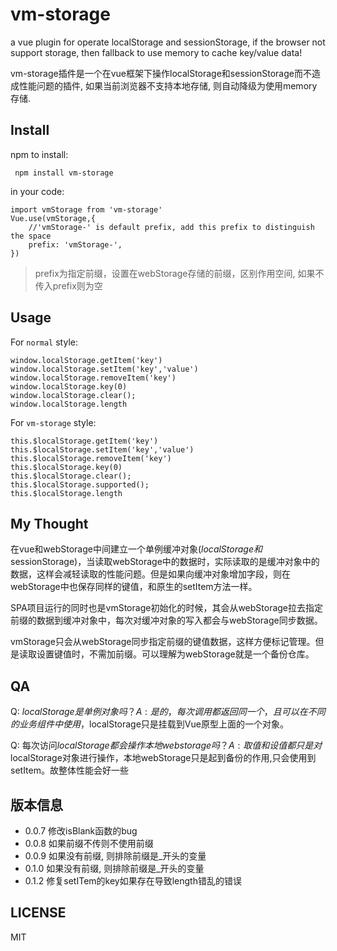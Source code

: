 # vm-storage

a vue plugin for operate localStorage and sessionStorage, if the browser not support storage, then fallback to use memory to cache key/value data!

vm-storage插件是一个在vue框架下操作localStorage和sessionStorage而不造成性能问题的插件, 如果当前浏览器不支持本地存储, 则自动降级为使用memory存储.


## Install

npm to install:

```
 npm install vm-storage
```

in your code: 

```
import vmStorage from 'vm-storage'
Vue.use(vmStorage,{
	//'vmStorage-' is default prefix, add this prefix to distinguish the space
	prefix: 'vmStorage-', 
})
```
> prefix为指定前缀，设置在webStorage存储的前缀，区别作用空间, 如果不传入prefix则为空

## Usage

For `normal` style:

```
window.localStorage.getItem('key')
window.localStorage.setItem('key','value')
window.localStorage.removeItem('key')
window.localStorage.key(0)
window.localStorage.clear();
window.localStorage.length
```

For `vm-storage` style:

```
this.$localStorage.getItem('key')
this.$localStorage.setItem('key','value')
this.$localStorage.removeItem('key')
this.$localStorage.key(0)
this.$localStorage.clear();
this.$localStorage.supported();
this.$localStorage.length
```

## My Thought

在vue和webStorage中间建立一个单例缓冲对象($localStorage和$sessionStorage)，当读取webStorage中的数据时，实际读取的是缓冲对象中的数据，这样会减轻读取的性能问题。但是如果向缓冲对象增加字段，则在webStorage中也保存同样的键值，和原生的setItem方法一样。

SPA项目运行的同时也是vmStorage初始化的时候，其会从webStorage拉去指定前缀的数据到缓冲对象中，每次对缓冲对象的写入都会与webStorage同步数据。

vmStorage只会从webStorage同步指定前缀的键值数据，这样方便标记管理。但是读取设置键值时，不需加前缀。可以理解为webStorage就是一个备份仓库。


## QA

Q: $localStorage是单例对象吗？    
A: 是的，每次调用都返回同一个，且可以在不同的业务组件中使用，$localStorage只是挂载到Vue原型上面的一个对象。

Q: 每次访问$localStorage都会操作本地web storage吗？    
A: 取值和设值都只是对$localStorage对象进行操作，本地webStorage只是起到备份的作用,只会使用到setItem。故整体性能会好一些


## 版本信息

- 0.0.7 修改isBlank函数的bug
- 0.0.8 如果前缀不传则不使用前缀
- 0.0.9 如果没有前缀, 则排除前缀是_开头的变量
- 0.1.0 如果没有前缀, 则排除前缀是_开头的变量
- 0.1.2 修复setITem的key如果存在导致length错乱的错误

## LICENSE

MIT